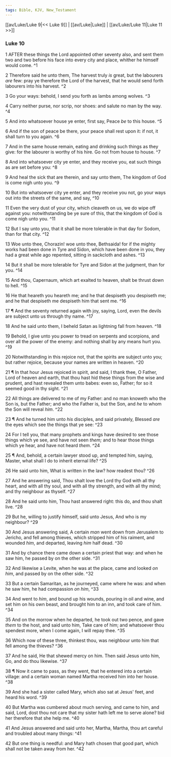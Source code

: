 ```yaml
---
tags: Bible, KJV, New_Testament
---
```


[[av/Luke/Luke 9|<< Luke 9]] | [[av/Luke|Luke]] | [[av/Luke/Luke 11|Luke 11 >>]]

### Luke 10

1 AFTER these things the Lord appointed other seventy also, and sent them two and two before his face into every city and place, whither he himself would come. ^1

2 Therefore said he unto them, The harvest truly _is_ great, but the labourers _are_ few: pray ye therefore the Lord of the harvest, that he would send forth labourers into his harvest. ^2

3 Go your ways: behold, I send you forth as lambs among wolves. ^3

4 Carry neither purse, nor scrip, nor shoes: and salute no man by the way. ^4

5 And into whatsoever house ye enter, first say, Peace _be_ to this house. ^5

6 And if the son of peace be there, your peace shall rest upon it: if not, it shall turn to you again. ^6

7 And in the same house remain, eating and drinking such things as they give: for the labourer is worthy of his hire. Go not from house to house. ^7

8 And into whatsoever city ye enter, and they receive you, eat such things as are set before you: ^8

9 And heal the sick that are therein, and say unto them, The kingdom of God is come nigh unto you. ^9

10 But into whatsoever city ye enter, and they receive you not, go your ways out into the streets of the same, and say, ^10

11 Even the very dust of your city, which cleaveth on us, we do wipe off against you: notwithstanding be ye sure of this, that the kingdom of God is come nigh unto you. ^11

12 But I say unto you, that it shall be more tolerable in that day for Sodom, than for that city. ^12

13 Woe unto thee, Chorazin! woe unto thee, Bethsaida! for if the mighty works had been done in Tyre and Sidon, which have been done in you, they had a great while ago repented, sitting in sackcloth and ashes. ^13

14 But it shall be more tolerable for Tyre and Sidon at the judgment, than for you. ^14

15 And thou, Capernaum, which art exalted to heaven, shalt be thrust down to hell. ^15

16 He that heareth you heareth me; and he that despiseth you despiseth me; and he that despiseth me despiseth him that sent me. ^16

17 ¶ And the seventy returned again with joy, saying, Lord, even the devils are subject unto us through thy name. ^17

18 And he said unto them, I beheld Satan as lightning fall from heaven. ^18

19 Behold, I give unto you power to tread on serpents and scorpions, and over all the power of the enemy: and nothing shall by any means hurt you. ^19

20 Notwithstanding in this rejoice not, that the spirits are subject unto you; but rather rejoice, because your names are written in heaven. ^20

21 ¶ In that hour Jesus rejoiced in spirit, and said, I thank thee, O Father, Lord of heaven and earth, that thou hast hid these things from the wise and prudent, and hast revealed them unto babes: even so, Father; for so it seemed good in thy sight. ^21

22 All things are delivered to me of my Father: and no man knoweth who the Son is, but the Father; and who the Father is, but the Son, and _he_ to whom the Son will reveal _him_. ^22

23 ¶ And he turned him unto _his_ disciples, and said privately, Blessed _are_ the eyes which see the things that ye see: ^23

24 For I tell you, that many prophets and kings have desired to see those things which ye see, and have not seen _them;_ and to hear those things which ye hear, and have not heard _them_. ^24

25 ¶ And, behold, a certain lawyer stood up, and tempted him, saying, Master, what shall I do to inherit eternal life? ^25

26 He said unto him, What is written in the law? how readest thou? ^26

27 And he answering said, Thou shalt love the Lord thy God with all thy heart, and with all thy soul, and with all thy strength, and with all thy mind; and thy neighbour as thyself. ^27

28 And he said unto him, Thou hast answered right: this do, and thou shalt live. ^28

29 But he, willing to justify himself, said unto Jesus, And who is my neighbour? ^29

30 And Jesus answering said, A certain _man_ went down from Jerusalem to Jericho, and fell among thieves, which stripped him of his raiment, and wounded _him_, and departed, leaving _him_ half dead. ^30

31 And by chance there came down a certain priest that way: and when he saw him, he passed by on the other side. ^31

32 And likewise a Levite, when he was at the place, came and looked _on_ _him_, and passed by on the other side. ^32

33 But a certain Samaritan, as he journeyed, came where he was: and when he saw him, he had compassion _on_ _him_, ^33

34 And went to _him_, and bound up his wounds, pouring in oil and wine, and set him on his own beast, and brought him to an inn, and took care of him. ^34

35 And on the morrow when he departed, he took out two pence, and gave _them_ to the host, and said unto him, Take care of him; and whatsoever thou spendest more, when I come again, I will repay thee. ^35

36 Which now of these three, thinkest thou, was neighbour unto him that fell among the thieves? ^36

37 And he said, He that shewed mercy on him. Then said Jesus unto him, Go, and do thou likewise. ^37

38 ¶ Now it came to pass, as they went, that he entered into a certain village: and a certain woman named Martha received him into her house. ^38

39 And she had a sister called Mary, which also sat at Jesus' feet, and heard his word. ^39

40 But Martha was cumbered about much serving, and came to him, and said, Lord, dost thou not care that my sister hath left me to serve alone? bid her therefore that she help me. ^40

41 And Jesus answered and said unto her, Martha, Martha, thou art careful and troubled about many things: ^41

42 But one thing is needful: and Mary hath chosen that good part, which shall not be taken away from her. ^42

